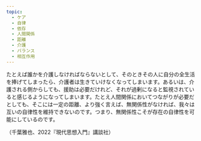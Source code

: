 ```yaml
---
topic:
  - ケア
  - 自律
  - 依存
  - 人間関係
  - 距離
  - 介護
  - バランス
  - 相互作用
---
```

たとえば誰かを介護しなければならないとして、そのときその人に自分の全生活を捧げてしまったら、介護者は生きていけなくなってしまいます。あるいは、介護される側からしても、援助は必要だけれど、それが過剰になると監視されていると感じるようになってしまいます。たとえ人間関係においてつながりが必要だとしても、そこには一定の距離、より強く言えば、無関係性がなければ、我々は互いの自律性を維持できないのです。つまり、無関係性こそが存在の自律性を可能にしているのです。

（千葉雅也、2022『現代思想入門』講談社）